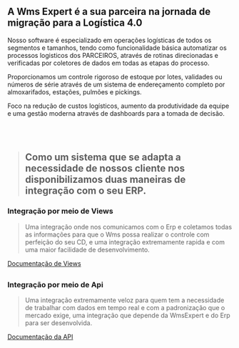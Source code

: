 ## A Wms Expert é a sua parceira na jornada de migração para a Logística 4.0

<div>
<p>Nosso software é especializado em operações logísticas de todos os segmentos e tamanhos, tendo como funcionalidade básica automatizar os processos logisticos dos PARCEIROS, através de rotinas direcionadas e verificadas por coletores de dados em todas as etapas do processo.</p>

<p>Proporcionamos um controle rigoroso de estoque por lotes, validades ou números de série através de um sistema de endereçamento completo por almoxarifados, estações, pulmões e pickings.</p>

<p>Foco na redução de custos logísticos, aumento da produtividade da equipe e uma gestão moderna através de dashboards para a tomada de decisão.</p>
</div>
</br></br>

>## Como um sistema que se adapta a necessidade de nossos cliente nos disponibilizamos duas maneiras de integração com o seu ERP. 

### Integração por meio de Views

> Uma integração onde nos comunicamos com o Erp e coletamos todas as informações para que o Wms possa realizar o controle com perfeição do seu CD, e uma integração extremamente rapida e com uma maior facilidade de desenvolvimento.

<div>
<a href="https://github.com/wmsexpert/docs/blob/main/README.md">Documentação de Views</a>
</div>

##

### Integração por meio de Api

> Uma integração extremamente veloz para quem tem a necessidade de trabalhar com dados em tempo real e com a padronização que o mercado exige, uma integração que depende da WmsExpert e do Erp para ser desenvolvida.

<div>
<a href="http://191.252.156.192:8181/swagger-ui.html#/">Documentação da API</a>
</div>
